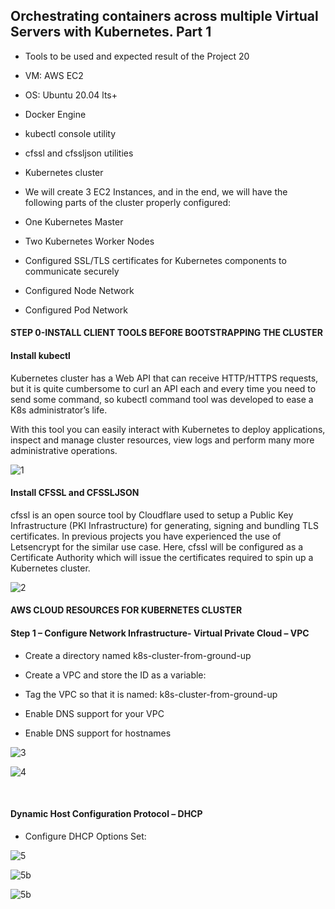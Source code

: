 ## Orchestrating containers across multiple Virtual Servers with Kubernetes. Part 1


- Tools to be used and expected result of the Project 20

- VM: AWS EC2
- OS: Ubuntu 20.04 lts+
- Docker Engine
- kubectl console utility
- cfssl and cfssljson utilities
- Kubernetes cluster

- We will create 3 EC2 Instances, and in the end, we will have the following parts of the cluster properly configured:

- One Kubernetes Master
- Two Kubernetes Worker Nodes
- Configured SSL/TLS certificates for Kubernetes components to communicate securely
- Configured Node Network
- Configured Pod Network



#### STEP 0-INSTALL CLIENT TOOLS BEFORE BOOTSTRAPPING THE CLUSTER

#### Install kubectl
 
Kubernetes cluster has a Web API that can receive HTTP/HTTPS requests, but it is quite cumbersome to curl an API each and every time you need to send some command, so kubectl command tool was developed to ease a K8s administrator’s life.

With this tool you can easily interact with Kubernetes to deploy applications, inspect and manage cluster resources, view logs and perform many more administrative operations.

![1](https://user-images.githubusercontent.com/93729559/176220018-775a0c86-29cc-45bf-87bf-d29c701832c9.png)



#### Install CFSSL and CFSSLJSON

cfssl is an open source tool by Cloudflare used to setup a Public Key Infrastructure (PKI Infrastructure) for generating, signing and bundling TLS certificates. In previous projects you have experienced the use of Letsencrypt for the similar use case. Here, cfssl will be configured as a Certificate Authority which will issue the certificates required to spin up a Kubernetes cluster.


![2](https://user-images.githubusercontent.com/93729559/176220026-16fd0445-429e-4112-be22-c7b2bb6571a3.png)


#### AWS CLOUD RESOURCES FOR KUBERNETES CLUSTER

#### Step 1 – Configure Network Infrastructure- Virtual Private Cloud – VPC

- Create a directory named k8s-cluster-from-ground-up

- Create a VPC and store the ID as a variable:

- Tag the VPC so that it is named: k8s-cluster-from-ground-up

- Enable DNS support for your VPC

- Enable DNS support for hostnames



![3](https://user-images.githubusercontent.com/93729559/176235142-f8bc1810-f5a9-47bb-8a33-1f500cf37fdf.png)

![4](https://user-images.githubusercontent.com/93729559/176235368-e0eaf243-0a63-4378-b4f3-ad4434698723.png)

<br>

#### Dynamic Host Configuration Protocol – DHCP

- Configure DHCP Options Set:

![5](https://user-images.githubusercontent.com/93729559/176240559-8844b3b0-cae3-4f51-95f8-4e883d577aa2.png)

![5b](https://user-images.githubusercontent.com/93729559/176240881-ada57cbc-8a63-4f6d-b3df-ffe6b6b05358.png)

![5b](https://user-images.githubusercontent.com/93729559/176241745-b07475db-fb0d-4a23-a71d-9012e7c2cc8f.png)











